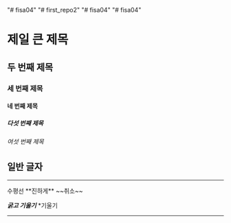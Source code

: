 "# fisa04" 
"# first_repo2" 
"# fisa04" 
"# fisa04" 

# 제일 큰 제목
## 두 번째 제목
### 세 번째 제목
#### 네 번째 제목
##### 다섯 번째 제목
###### 여섯 번째 제목
일반 글자
---
<hr>
수평선
**진하게**
~~취소~~

***굵고 기울기***
*기울기
<hr>
